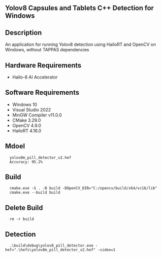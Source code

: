 ## Yolov8 Capsules and Tablets C++ Detection for Windows

## Description
An application for running Yolov8 detection using HailoRT and OpenCV on Windows, without TAPPAS dependencies

## Hardware Requirements
* Hailo-8 AI Accelerator

## Software Requirements
* Windows 10
* Visual Studio 2022
* MinGW Compiler v11.0.0
* CMake 3.29.0
* OpenCV 4.9.0
* HailoRT 4.16.0

## Mdoel
```
  yolov8m_pill_detector_v2.hef
  Accuracy: 95.2%
```

## Build
```
  cmake.exe -S . -B build -DOpenCV_DIR="C:/opencv/build/x64/vc16/lib"
  cmake.exe --build build
```

## Delete Build
```
  rm -r build
```

## Detection
```
  .\build\debug\yolov8_pill_detector.exe -hef=".\hefs\yolov8m_pill_detector_v2.hef" -video=1 
```
